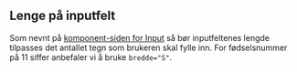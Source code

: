 ## Lenge på inputfelt

Som nevnt på [komponent-siden for Input](/components/input#lengde) så bør inputfeltenes lengde tilpasses det antallet tegn som brukeren skal fylle inn. For fødselsnummer på 11 siffer anbefaler vi å bruke `bredde="S"`.
